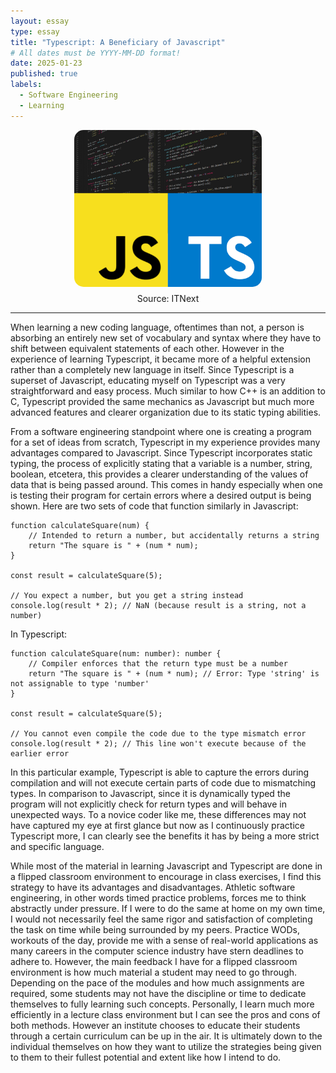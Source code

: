```yaml
---
layout: essay
type: essay
title: "Typescript: A Beneficiary of Javascript"
# All dates must be YYYY-MM-DD format!
date: 2025-01-23
published: true
labels:
  - Software Engineering
  - Learning
---
```


<div style="text-align: center;">
  <img src="../img/javascript-typescript.png" alt="Javascript vs Typescript" style="width: 300px; border-radius: 15px; display: block; margin: 0 auto;">
  <p style="margin-top: 10px;">Source: ITNext</p>
</div>

<hr>

When learning a new coding language, oftentimes than not, a person is absorbing an entirely new set of vocabulary and syntax where they have to shift between equivalent statements of each other. However in the experience of learning Typescript, it became more of a helpful extension rather than a completely new language in itself. Since Typescript is a superset of Javascript, educating myself on Typescript was a very straightforward and easy process. Much similar to how C++ is an addition to C, Typescript provided the same mechanics as Javascript but much more advanced features and clearer organization due to its static typing abilities.

From a software engineering standpoint where one is creating a program for a set of ideas from scratch, Typescript in my experience provides many advantages compared to Javascript. Since Typescript incorporates static typing, the process of explicitly stating that a variable is a number, string, boolean, etcetera, this provides a clearer understanding of the values of data that is being passed around. This comes in handy especially when one is testing their program for certain errors where a desired output is being shown.
Here are two sets of code that function similarly in Javascript:

```
function calculateSquare(num) {
    // Intended to return a number, but accidentally returns a string
    return "The square is " + (num * num);
}

const result = calculateSquare(5);

// You expect a number, but you get a string instead
console.log(result * 2); // NaN (because result is a string, not a number)
```
In Typescript:
```
function calculateSquare(num: number): number {
    // Compiler enforces that the return type must be a number
    return "The square is " + (num * num); // Error: Type 'string' is not assignable to type 'number'
}

const result = calculateSquare(5);

// You cannot even compile the code due to the type mismatch error
console.log(result * 2); // This line won't execute because of the earlier error
```
In this particular example, Typescript is able to capture the errors during compilation and will not execute certain parts of code due to mismatching types. In comparison to Javascript, since it is dynamically typed the program will not explicitly check for return types and will behave in unexpected ways. To a novice coder like me, these differences may not have captured my eye at first glance but now as I continuously practice Typescript more, I can clearly see the benefits it has by being a more strict and specific language.
	
While most of the material in learning Javascript and Typescript are done in a flipped classroom environment to encourage in class exercises, I find this strategy to have its advantages and disadvantages. Athletic software engineering, in other words timed practice problems, forces me to think abstractly under pressure. If I were to do the same at home on my own time, I would not necessarily feel the same rigor and satisfaction of completing the task on time while being surrounded by my peers. Practice WODs, workouts of the day, provide me with a sense of real-world applications as many careers in the computer science industry have stern deadlines to adhere to. However, the main feedback I have for a flipped classroom environment is how much material a student may need to go through. Depending on the pace of the modules and how much assignments are required, some students may not have the discipline or time to dedicate themselves to fully learning such concepts. Personally, I learn much more efficiently in a lecture class environment but I can see the pros and cons of both methods. However an institute chooses to educate their students through a certain curriculum can be up in the air. It is ultimately down to the individual themselves on how they want to utilize the strategies being given to them to their fullest potential and extent like how I intend to do.

